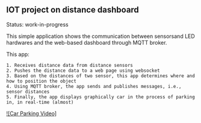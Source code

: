 ## IOT project on distance dashboard ##

Status: work-in-progress 

This simple application shows the communication between sensorsand LED hardwares
and the web-based dashboard through MQTT broker.

This app:

	1. Receives distance data from distance sensors
	2. Pushes the distance data to a web page using websocket
	3. Based on the distances of two sensor, this app determines where and how to position the object 
	4. Using MQTT broker, the app sends and publishes messages, i.e., sensor distances
    5. Finally, the app displays graphically car in the process of parking in, in real-time (almost)

[![Car Parking Video]](https://youtu.be/Hd5PZRDyrcg)
